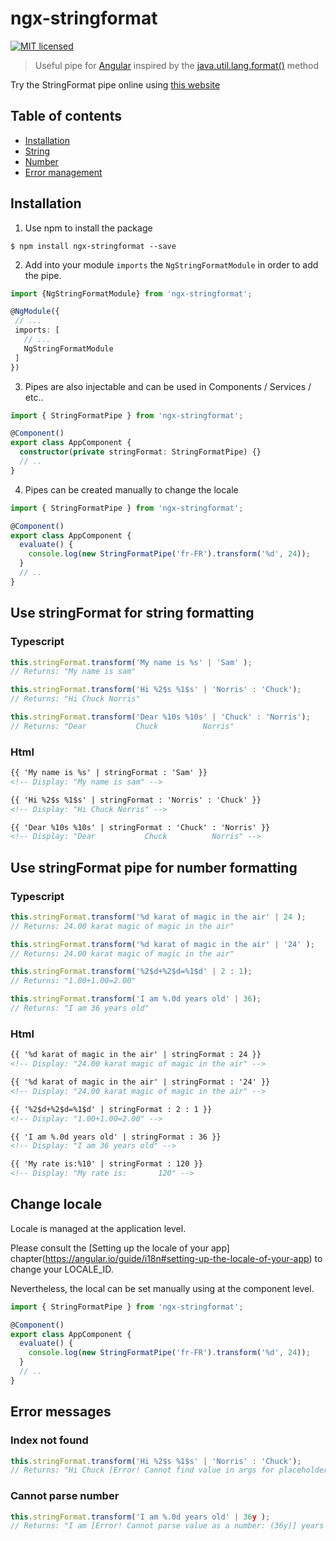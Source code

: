 ﻿# ngx-stringformat  
[![MIT licensed](https://img.shields.io/badge/license-MIT-blue.svg?style=flat-square)](./LICENSE.md)

> Useful pipe for [Angular](https://angular.io/) inspired by the [java.util.lang.format()](https://docs.oracle.com/javase/7/docs/api/java/lang/String.html#format(java.lang.String,%20java.lang.Object...)) method

Try the StringFormat pipe online using [this website](https://string.surge.sh)

## Table of contents

 - [Installation](#installation)
 - [String](#use-stringformat-for-string-formatting)
 - [Number](#use-stringformat-pipe-for-number-formatting)
 - [Error management](#error-management)

## Installation

1. Use npm to install the package

  ```terminal
  $ npm install ngx-stringformat --save 
  ```

2. Add into your module `imports` the `NgStringFormatModule` in order to add the pipe.

  ```typescript
  import {NgStringFormatModule} from 'ngx-stringformat';
  
  @NgModule({
   // ...
   imports: [
     // ...
     NgStringFormatModule
   ]
  })
  ```

3. Pipes are also injectable and can be used in Components / Services / etc..

  ```typescript  
  import { StringFormatPipe } from 'ngx-stringformat';

  @Component()
  export class AppComponent {
    constructor(private stringFormat: StringFormatPipe) {}
    // ..
  }
  ```
  
4. Pipes can be created manually to change the locale

  ```typescript  
  import { StringFormatPipe } from 'ngx-stringformat';

  @Component()
  export class AppComponent {
    evaluate() {
      console.log(new StringFormatPipe('fr-FR').transform('%d', 24));
    }
    // ..
  }
  ```

## Use stringFormat for string formatting

### Typescript

  ```typescript  
  this.stringFormat.transform('My name is %s' | 'Sam' );
  // Returns: "My name is sam"
  
  this.stringFormat.transform('Hi %2$s %1$s' | 'Norris' : 'Chuck');
  // Returns: "Hi Chuck Norris"
  
  this.stringFormat.transform('Dear %10s %10s' | 'Chuck' : 'Norris');
  // Returns: "Dear           Chuck          Norris"
  ```

### Html

  ```html  
  {{ 'My name is %s' | stringFormat : 'Sam' }}
  <!-- Display: "My name is sam" -->

  {{ 'Hi %2$s %1$s' | stringFormat : 'Norris' : 'Chuck' }}
  <!-- Display: "Hi Chuck Norris" -->

  {{ 'Dear %10s %10s' | stringFormat : 'Chuck' : 'Norris' }}
  <!-- Display: "Dear           Chuck          Norris" -->
  ```

## Use stringFormat pipe for number formatting

### Typescript

  ```typescript  
  this.stringFormat.transform('%d karat of magic in the air' | 24 );
  // Returns: 24.00 karat magic of magic in the air"
  
  this.stringFormat.transform('%d karat of magic in the air' | '24' );
  // Returns: 24.00 karat magic of magic in the air"
  
  this.stringFormat.transform('%2$d+%2$d=%1$d' | 2 : 1);
  // Returns: "1.00+1.00=2.00"
  
  this.stringFormat.transform('I am %.0d years old' | 36);
  // Returns: "I am 36 years old"
  ```

### Html

  ```html  
  {{ '%d karat of magic in the air' | stringFormat : 24 }}
  <!-- Display: "24.00 karat magic of magic in the air" -->

  {{ '%d karat of magic in the air' | stringFormat : '24' }}
  <!-- Display: "24.00 karat magic of magic in the air" -->

  {{ '%2$d+%2$d=%1$d' | stringFormat : 2 : 1 }}
  <!-- Display: "1.00+1.00=2.00" -->

  {{ 'I am %.0d years old' | stringFormat : 36 }}
  <!-- Display: "I am 36 years old" -->

  {{ 'My rate is:%10' | stringFormat : 120 }}
  <!-- Display: "My rate is:       120" -->
  ```

## Change locale

Locale is managed at the application level.

Please consult the [Setting up the locale of your app] chapter(https://angular.io/guide/i18n#setting-up-the-locale-of-your-app) to change your LOCALE_ID.

Nevertheless, the local can be set manually using at the component level.
  
  ```typescript  
  import { StringFormatPipe } from 'ngx-stringformat';

  @Component()
  export class AppComponent {
    evaluate() {
      console.log(new StringFormatPipe('fr-FR').transform('%d', 24));
    }
    // ..
  }
  ```
  
## Error messages
  
### Index not found
  
  ```typescript  
  this.stringFormat.transform('Hi %2$s %1$s' | 'Norris' : 'Chuck');
  // Returns: "Hi Chuck [Error! Cannot find value in args for placeholder n°2]"
  ```

### Cannot parse number

  ```typescript  
  this.stringFormat.transform('I am %.0d years old' | 36y );
  // Returns: "I am [Error! Cannot parse value as a number: (36y)] years old"
  ```
